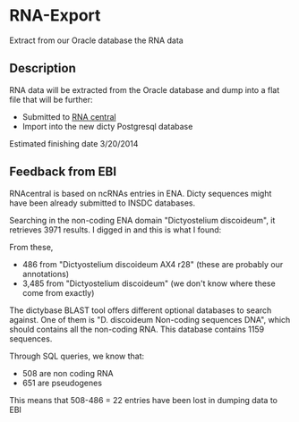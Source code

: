 RNA-Export
==========

Extract from our Oracle database the RNA data

## Description
RNA data will be extracted from the Oracle database and dump into a flat file that will be further:

* Submitted to [RNA central](http://rnacentral.org/)
* Import into the new dicty Postgresql database

Estimated finishing date 3/20/2014


## Feedback from EBI
RNAcentral is based on ncRNAs entries in ENA. Dicty sequences might have been already submitted to INSDC databases.

Searching in the non-coding ENA domain "Dictyostelium discoideum", it retrieves 3971 results. I digged in and this is what I found:

From these, 

* 486 from "Dictyostelium discoideum AX4 r28" (these are probably our annotations)
* 3,485 from "Dictyostelium discoideum" (we don't know where these come from exactly)

The dictybase BLAST tool offers different optional databases to search against. 
One of them is "D. discoideum Non-coding sequences DNA", which should contains all the non-coding RNA. This database contains 1159 sequences.

Through SQL queries, we know that:

* 508 are non coding RNA
* 651 are pseudogenes 

This means that 508-486 = 22 entries have been lost in dumping data to EBI







